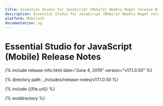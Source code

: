 ```yaml
---
title: Essential Studio for JavaScript (Mobile) Weekly Nuget release Release Notes  
description: Essential Studio for JavaScript (Mobile) Weekly Nuget release Release Notes  
platform: MobileJS
documentation: ug
---
```


# Essential Studio for JavaScript (Mobile)  Release Notes  

{% include release-info.html date="June 4, 2019"  version="v17.1.0.50" %} 


{% directory path: _includes/release-notes/v17.1.0.50 %}

{% include {{file.url}} %}

{% enddirectory %}